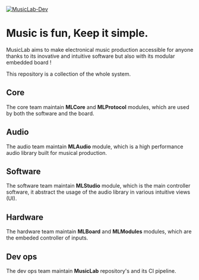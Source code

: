 [![MusicLab-Dev](https://circleci.com/gh/MusicLab-Dev/MusicLab.svg?style=svg&circle-token=0d83218b4178c066e4993aa4982f49e6582bc286)](https://app.circleci.com/pipelines/gh/MusicLab-Dev/MusicLab/)

# Music is fun, Keep it simple.

MusicLab aims to make electronical music production accessible for anyone thanks to its inovative and intuitive software but also with its modular embedded board !

This repository is a collection of the whole system.

## Core
The core team maintain **MLCore** and **MLProtocol** modules, which are used by both the software and the board.

## Audio
The audio team maintain **MLAudio** module, which is a high performance audio library built for musical production.

## Software
The software team maintain **MLStudio** module, which is the main controller software, it abstract the usage of the audio library in various intuitive views (UI).

## Hardware
The hardware team maintain **MLBoard** and **MLModules** modules, which are the embeded controller of inputs.

## Dev ops
The dev ops team maintain **MusicLab** repository's and its CI pipeline.

